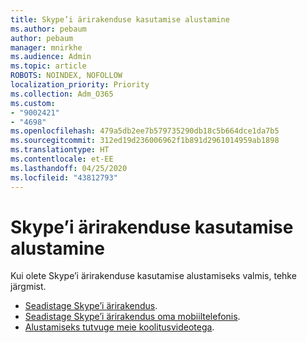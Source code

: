 ```yaml
---
title: Skype’i ärirakenduse kasutamise alustamine
ms.author: pebaum
author: pebaum
manager: mnirkhe
ms.audience: Admin
ms.topic: article
ROBOTS: NOINDEX, NOFOLLOW
localization_priority: Priority
ms.collection: Adm_O365
ms.custom:
- "9002421"
- "4698"
ms.openlocfilehash: 479a5db2ee7b579735290db18c5b664dce1da7b5
ms.sourcegitcommit: 312ed19d236006962f1b891d2961014959ab1898
ms.translationtype: HT
ms.contentlocale: et-EE
ms.lasthandoff: 04/25/2020
ms.locfileid: "43812793"
---
```

# <a name="getting-started-using-skype-for-business"></a>Skype’i ärirakenduse kasutamise alustamine

Kui olete Skype’i ärirakenduse kasutamise alustamiseks valmis, tehke järgmist.

- [Seadistage Skype’i ärirakendus](https://support.office.com/article/Set-up-Skype-for-Business-c0b4ef28-d281-4bb6-ba4d-50495d2ae24c).
- [Seadistage Skype’i ärirakendus oma mobiiltelefonis](https://support.office.com/article/set-up-your-mobile-apps-985ab72b-47ed-4e0b-9ee5-7376263553ca).
- [Alustamiseks tutvuge meie koolitusvideotega](https://support.office.com/article/video-download-and-install-skype-for-business-9162ae37-12f9-4971-bbbe-2e4a05590f36).
